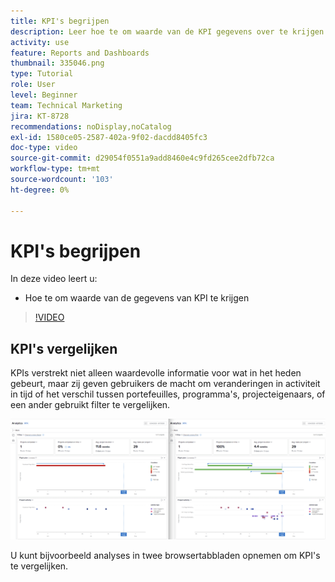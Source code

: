 ```yaml
---
title: KPI's begrijpen
description: Leer hoe te om waarde van de KPI gegevens over te krijgen wat in het heden evenals tendensen van het verleden gebeurt.
activity: use
feature: Reports and Dashboards
thumbnail: 335046.png
type: Tutorial
role: User
level: Beginner
team: Technical Marketing
jira: KT-8728
recommendations: noDisplay,noCatalog
exl-id: 1580ce05-2587-402a-9f02-dacdd8405fc3
doc-type: video
source-git-commit: d29054f0551a9add8460e4c9fd265cee2dfb72ca
workflow-type: tm+mt
source-wordcount: '103'
ht-degree: 0%

---
```


# KPI&#39;s begrijpen

In deze video leert u:

* Hoe te om waarde van de gegevens van KPI te krijgen

>[!VIDEO](https://video.tv.adobe.com/v/335046/?quality=12&learn=on)

## KPI&#39;s vergelijken

KPIs verstrekt niet alleen waardevolle informatie voor wat in het heden gebeurt, maar zij geven gebruikers de macht om veranderingen in activiteit in tijd of het verschil tussen portefeuilles, programma&#39;s, projecteigenaars, of een ander gebruikt filter te vergelijken.

![Een afbeelding die twee browsertabbladen naast elkaar weergeeft](assets/section-2-0.png)

U kunt bijvoorbeeld analyses in twee browsertabbladen opnemen om KPI&#39;s te vergelijken.
